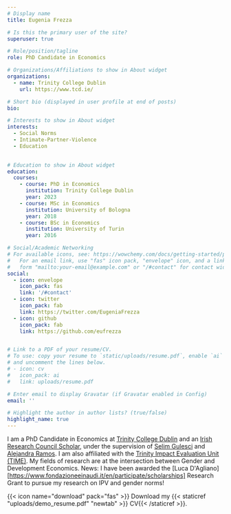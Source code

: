 ```yaml
---
# Display name
title: Eugenia Frezza

# Is this the primary user of the site?
superuser: true

# Role/position/tagline
role: PhD Candidate in Economics

# Organizations/Affiliations to show in About widget
organizations:
  - name: Trinity College Dublin
    url: https://www.tcd.ie/

# Short bio (displayed in user profile at end of posts)
bio:

# Interests to show in About widget
interests:
  - Social Norms
  - Intimate-Partner-Violence
  - Education
  

# Education to show in About widget
education:
  courses:
    - course: PhD in Economics
      institution: Trinity College Dublin
      year: 2023
    - course: MSc in Economics 
      institution: University of Bologna
      year: 2018
    - course: BSc in Economics
      institution: University of Turin
      year: 2016

# Social/Academic Networking
# For available icons, see: https://wowchemy.com/docs/getting-started/page-builder/#icons
#   For an email link, use "fas" icon pack, "envelope" icon, and a link in the
#   form "mailto:your-email@example.com" or "/#contact" for contact widget.
social:
  - icon: envelope
    icon_pack: fas
    link: '/#contact'
  - icon: twitter
    icon_pack: fab
    link: https://twitter.com/EugeniaFrezza
  - icon: github
    icon_pack: fab
    link: https://github.com/eufrezza


# Link to a PDF of your resume/CV.
# To use: copy your resume to `static/uploads/resume.pdf`, enable `ai` icons in `params.toml`,
# and uncomment the lines below.
# - icon: cv
#   icon_pack: ai
#   link: uploads/resume.pdf

# Enter email to display Gravatar (if Gravatar enabled in Config)
email: ''

# Highlight the author in author lists? (true/false)
highlight_name: true
---
```


I am a PhD Candidate in Economics at [Trinity College Dublin](https://www.tcd.ie/Economics/) and an [Irish Research Council Scholar](https://research.ie/), under the supervision of [Selim Gulesci](https://sites.google.com/view/selimgulesci/home?authuser=0) and [Alejandra Ramos](https://sites.google.com/site/alejandraramosmoreno/). I am also affiliated with the [Trinity Impact Evaluation Unit (TIME)](https://www.tcd.ie/time/). My fields of research are at the intersection between Gender and Development Economics.
News: I have been awarded the [Luca D'Agliano][https://www.fondazioneeinaudi.it/en/participate/scholarships] Research Grant to pursue my research on IPV and gender norms! 


{{< icon name="download" pack="fas" >}} Download my {{< staticref "uploads/demo_resume.pdf" "newtab" >}} CV{{< /staticref >}}.

